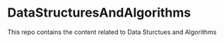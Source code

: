 # DataStructuresAndAlgorithms
This repo contains the content related to Data Sturctues and Algorithms
